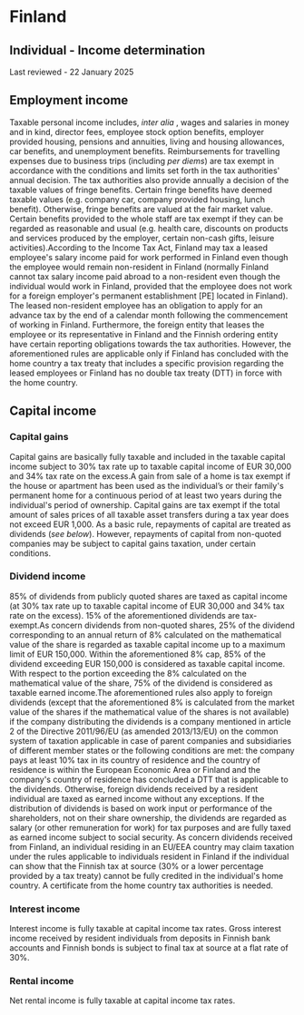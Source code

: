 # Finland
## Individual - Income determination
Last reviewed - 22 January 2025
## Employment income
Taxable personal income includes, _inter alia_ , wages and salaries in money and in kind, director fees, employee stock option benefits, employer provided housing, pensions and annuities, living and housing allowances, car benefits, and unemployment benefits. Reimbursements for travelling expenses due to business trips (including _per diems_) are tax exempt in accordance with the conditions and limits set forth in the tax authorities' annual decision. The tax authorities also provide annually a decision of the taxable values of fringe benefits. Certain fringe benefits have deemed taxable values (e.g. company car, company provided housing, lunch benefit). Otherwise, fringe benefits are valued at the fair market value. Certain benefits provided to the whole staff are tax exempt if they can be regarded as reasonable and usual (e.g. health care, discounts on products and services produced by the employer, certain non-cash gifts, leisure activities).According to the Income Tax Act, Finland may tax a leased employee's salary income paid for work performed in Finland even though the employee would remain non-resident in Finland (normally Finland cannot tax salary income paid abroad to a non-resident even though the individual would work in Finland, provided that the employee does not work for a foreign employer's permanent establishment [PE] located in Finland). The leased non-resident employee has an obligation to apply for an advance tax by the end of a calendar month following the commencement of working in Finland. Furthermore, the foreign entity that leases the employee or its representative in Finland and the Finnish ordering entity have certain reporting obligations towards the tax authorities. However, the aforementioned rules are applicable only if Finland has concluded with the home country a tax treaty that includes a specific provision regarding the leased employees or Finland has no double tax treaty (DTT) in force with the home country.
## Capital income
### Capital gains
Capital gains are basically fully taxable and included in the taxable capital income subject to 30% tax rate up to taxable capital income of EUR 30,000 and 34% tax rate on the excess.A gain from sale of a home is tax exempt if the house or apartment has been used as the individual’s or their family's permanent home for a continuous period of at least two years during the individual's period of ownership. Capital gains are tax exempt if the total amount of sales prices of all taxable asset transfers during a tax year does not exceed EUR 1,000.
As a basic rule, repayments of capital are treated as dividends (_see below_). However, repayments of capital from non-quoted companies may be subject to capital gains taxation, under certain conditions.
### Dividend income
85% of dividends from publicly quoted shares are taxed as capital income (at 30% tax rate up to taxable capital income of EUR 30,000 and 34% tax rate on the excess). 15% of the aforementioned dividends are tax-exempt.As concern dividends from non-quoted shares, 25% of the dividend corresponding to an annual return of 8% calculated on the mathematical value of the share is regarded as taxable capital income up to a maximum limit of EUR 150,000. Within the aforementioned 8% cap, 85% of the dividend exceeding EUR 150,000 is considered as taxable capital income. With respect to the portion exceeding the 8% calculated on the mathematical value of the share, 75% of the dividend is considered as taxable earned income.The aforementioned rules also apply to foreign dividends (except that the aforementioned 8% is calculated from the market value of the shares if the mathematical value of the shares is not available) if the company distributing the dividends is a company mentioned in article 2 of the Directive 2011/96/EU (as amended 2013/13/EU) on the common system of taxation applicable in case of parent companies and subsidiaries of different member states or the following conditions are met: the company pays at least 10% tax in its country of residence and the country of residence is within the European Economic Area or Finland and the company's country of residence has concluded a DTT that is applicable to the dividends. Otherwise, foreign dividends received by a resident individual are taxed as earned income without any exceptions.
If the distribution of dividends is based on work input or performance of the shareholders, not on their share ownership, the dividends are regarded as salary (or other remuneration for work) for tax purposes and are fully taxed as earned income subject to social security.
As concern dividends received from Finland, an individual residing in an EU/EEA country may claim taxation under the rules applicable to individuals resident in Finland if the individual can show that the Finnish tax at source (30% or a lower percentage provided by a tax treaty) cannot be fully credited in the individual's home country. A certificate from the home country tax authorities is needed.
### Interest income
Interest income is fully taxable at capital income tax rates. Gross interest income received by resident individuals from deposits in Finnish bank accounts and Finnish bonds is subject to final tax at source at a flat rate of 30%.
### Rental income
Net rental income is fully taxable at capital income tax rates.
